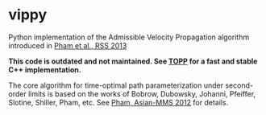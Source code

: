 # vippy

Python implementation of the Admissible Velocity Propagation algorithm
introduced in [Pham et al., RSS
2013](http://www.roboticsproceedings.org/rss09/p52.html)

**This code is outdated and not maintained. See
[TOPP](https://github.com/quangounet/TOPP) for a fast and stable C++
implementation.**

The core algorithm for time-optimal path parameterization under second-order
limits is based on the works of Bobrow, Dubowsky, Johanni, Pfeiffer, Slotine,
Shiller, Pham, etc. See [Pham, Asian-MMS
2012](http://www.normalesup.org/~pham/docs/shortcuts.pdf) for details.
